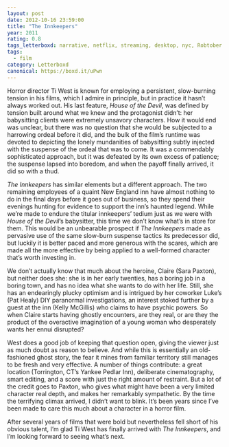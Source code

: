 ```yaml
---
layout: post 
date: 2012-10-16 23:59:00
title: "The Innkeepers"
year: 2011
rating: 0.8
tags_letterboxd: narrative, netflix, streaming, desktop, nyc, Robtober
tags:
  - film
category: Letterboxd
canonical: https://boxd.it/uPwn
---
```


Horror director Ti West is known for employing a persistent, slow-burning tension in his films, which I admire in principle, but in practice it hasn’t always worked out. His last feature, <cite>House of the Devil</cite>, was defined by tension built around what we knew and the protagonist didn’t: her babysitting clients were extremely unsavory characters. How it would end was unclear, but there was no question that she would be subjected to a harrowing ordeal before it did, and the bulk of the film’s runtime was devoted to depicting the lonely mundanities of babysitting subtly injected with the suspense of the ordeal that was to come. It was a commendably sophisticated approach, but it was defeated by its own excess of patience; the suspense lapsed into boredom, and when the payoff finally arrived, it did so with a thud.

<cite>The Innkeepers</cite> has similar elements but a different approach. The two remaining employees of a quaint New England inn have almost nothing to do in the final days before it goes out of business, so they spend their evenings hunting for evidence to support the inn’s haunted legend. While we’re made to endure the titular innkeepers’ tedium just as we were with <cite>House of the Devil</cite>’s babysitter, this time we don’t know what’s in store for them. This would be an unbearable prospect if <cite>The Innkeepers</cite> made as pervasive use of the same slow-burn suspense tactics its predecessor did, but luckily it is better paced and more generous with the scares, which are made all the more effective by being applied to a well-formed character that’s worth investing in.

We don’t actually know that much about the heroine, Claire (Sara Paxton), but neither does she: she is in her early twenties, has a boring job in a boring town, and has no idea what she wants to do with her life. Still, she has an endearingly plucky optimism and is intrigued by her coworker Luke’s (Pat Healy) DIY paranormal investigations, an interest stoked further by a guest at the inn (Kelly McGillis) who claims to have psychic powers. So when Claire starts having ghostly encounters, are they real, or are they the product of the overactive imagination of a young woman who desperately wants her ennui disrupted?

West does a good job of keeping that question open, giving the viewer just as much doubt as reason to believe. And while this is essentially an old-fashioned ghost story, the fear it mines from familiar territory still manages to be fresh and very effective. A number of things contribute: a great location (Torrington, CT’s Yankee Pedlar Inn), deliberate cinematography, smart editing, and a score with just the right amount of restraint. But a lot of the credit goes to Paxton, who gives what might have been a very limited character real depth, and makes her remarkably sympathetic. By the time the terrifying climax arrived, I didn’t want to blink. It’s been years since I’ve been made to care this much about a character in a horror film.

After several years of films that were bold but nevertheless fell short of his obvious talent, I’m glad Ti West has finally arrived with <cite>The Innkeepers</cite>, and I’m looking forward to seeing what’s next.